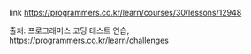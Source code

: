 link https://programmers.co.kr/learn/courses/30/lessons/12948

출처: 프로그래머스 코딩 테스트 연습, https://programmers.co.kr/learn/challenges

